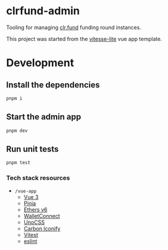 # clrfund-admin

Tooling for managing [clr.fund](https://github.com/clrfund/monorepo) funding round instances. 

This project was started from the [vitesse-lite](https://vitesse-lite.netlify.app) vue app template. 

# Development

## Install the dependencies

```sh
pnpm i
```

## Start the admin app

```sh
pnpm dev
```


## Run unit tests

```sh
pnpm test
```


### Tech stack resources

- `/vue-app`
  - [Vue 3](https://vuejs.org)
  - [Pinia](https://pinia.vuejs.org)
  - [Ethers v6](https://docs.ethers.io/v6/)
  - [WalletConnect](https://walletconnect.com)
  - [UnoCSS](https://github.com/unocss/unocss)
  - [Carbon Iconify](https://icon-sets.iconify.design/carbon/)
  - [Vitest](https://vitest.dev)
  - [eslint](https://eslint.org)
